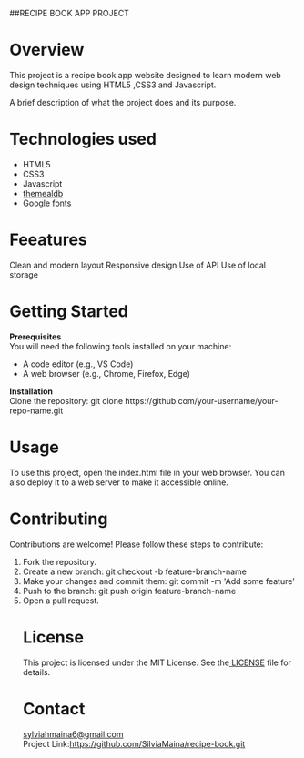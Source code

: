##RECIPE BOOK APP PROJECT
# Overview
This project is a recipe book app website designed to learn modern web design techniques using HTML5 ,CSS3 and Javascript.

A brief description of what the project does and its purpose.
# Technologies used

<ul>
<li>HTML5</li>
<li>CSS3</li>
<li>Javascript</li>
<li><a href= 'https://www.themealdb.com' >themealdb</a></li>
<li><a href="https://fonts.google.com/">Google fonts</a></li>
</ul>

# Feeatures
Clean and modern layout
Responsive design
Use of API
Use of local storage

# Getting Started
<b>Prerequisites</b><br>
You will need the following tools installed on your machine:
<ul>
<li>A code editor (e.g., VS Code)</li>
<li>A web browser (e.g., Chrome, Firefox, Edge)</li>
</ul>
<b> Installation</b>
<br>
Clone the repository:
git clone https://github.com/your-username/your-repo-name.git

# Usage
To use this project, open the index.html file in your web browser. You can also deploy it to a web server to make it accessible online.

# Contributing
Contributions are welcome! Please follow these steps to contribute:
<ol>
  <li>Fork the repository.</li>
<li>Create a new branch: git checkout -b feature-branch-name</li>
<li>Make your changes and commit them: git commit -m 'Add some feature'</li>
<li>Push to the branch: git push origin feature-branch-name</li>
<li>Open a pull request.</li>

# License
This project is licensed under the MIT License. See the<a href=""> LICENSE</a> file for details.
# Contact
sylviahmaina6@gmail.com<br>
Project Link:https://github.com/SilviaMaina/recipe-book.git
